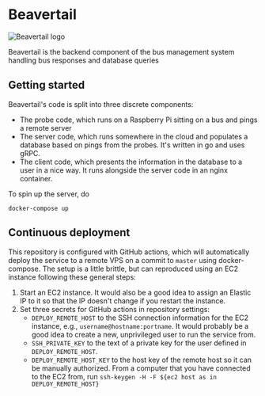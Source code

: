 # Beavertail

![Beavertail logo](https://user-images.githubusercontent.com/13544676/78614646-f9e5d900-7823-11ea-8533-2a3ff8a82195.png)

Beavertail is the backend component of the bus management system handling bus responses and database queries 

## Getting started

Beavertail's code is split into three discrete components:
* The probe code, which runs on a Raspberry Pi sitting on a bus and pings a
  remote server
* The server code, which runs somewhere in the cloud and populates a database
  based on pings from the probes. It's written in go and uses gRPC.
* The client code, which presents the information in the database to a user
  in a nice way. It runs alongside the server code in an nginx container.

To spin up the server, do

    docker-compose up

## Continuous deployment

This repository is configured with GitHub actions, which will automatically
deploy the service to a remote VPS on a commit to `master` using
docker-compose. The setup is a little brittle, but can reproduced using an EC2
instance following these general steps:

1. Start an EC2 instance. It would also be a good idea to assign an Elastic IP
   to it so that the IP doesn't change if you restart the instance.
2. Set three secrets for GitHub actions in repository settings:
   * `DEPLOY_REMOTE_HOST` to the SSH connection information for the EC2
     instance, e.g., `username@hostname:portname`. It would probably be a good
     idea to create a new, unprivileged user to run the service from.
   * `SSH_PRIVATE_KEY` to the text of a private key for the user defined in
     `DEPLOY_REMOTE_HOST`.
   * `DEPLOY_REMOTE_HOST_KEY` to the host key of the remote host so it can be
     manually authorized. From a computer that you have connected to the EC2
     from, run `ssh-keygen -H -F ${ec2 host as in DEPLOY_REMOTE_HOST}`
